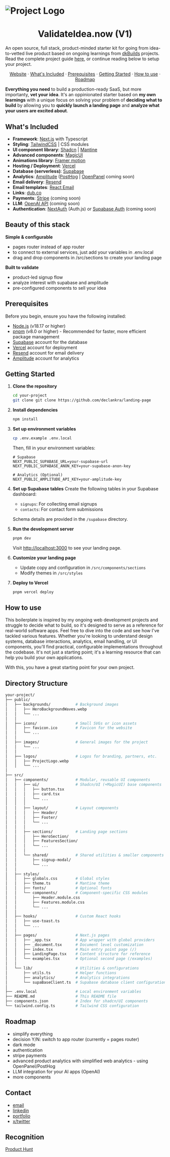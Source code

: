 # ![Project Logo](public/logos/ProjectLogo.webp)

<h1 align="center">ValidateIdea.now (V1)</h1>

An open source, full stack, product-minded starter kit for going from idea-to-vetted live product based on ongoing learnings from [dkBuilds](https://www.declankramper.me) projects. Read the complete project guide [here](https://www.notion.so/declankamper/validateidea-now-guide), or continue reading below to setup your project.

<p align="center">
  <a href="https://www.validateidea.now">Website</a> · 
  <a href="#whats-included">What's Included</a> · 
  <a href="#prerequisites">Prerequisites</a> · 
  <a href="#getting-started">Getting Started</a> · 
  <a href="#how-to-use">How to use</a> · 
  <a href="#roadmap">Roadmap</a>
</p>

**Everything you need** to build a production-ready SaaS, but more importanty, **vet your idea**. It's an oppinionated starter based on **my own learnings** with a unique focus on solving your problem of **deciding what to build** by allowing you to **quickly launch a landing page** and **analyze what your users are excited about**.


## What's Included

- **Framework**: [Next.js](https://nextjs.org/) with Typescript
- **Styling**: [TailwindCSS](https://tailwindcss.com/) | CSS modules
- **UI component library**: [Shadcn](https://ui.shadcn.com/)  | [Mantine](https://mantine.dev/)
- **Advanced components**: [MagicUI](https://magicui.design/)
- **Animations library**: [Framer motion](https://www.framer.com/)
- **Hosting / Deployment**: [Vercel](https://vercel.com/) 
- **Database (serverless)**: [Supabase](https://supabase.com/) 
- **Analytics**: [Amplitude](https://amplitude.com/) ([PostHog](https://posthog.com/) | [OpenPanel](https://openpanel.dev/) coming soon) 
- **Email delivery**: [Resend](https://resend.com/)
- **Email templates**: [React Email](https://react.email/)
- **Links**: [dub.co](http://dub.co) 
- **Payments**: [Stripe](https://stripe.com/) (coming soon)
- **LLM**: [OpenAI API](https://openai.com/api/) (coming soon)
- **Authentication**: [NextAuth](https://next-auth.js.org/) (Auth.js) or [Supabase Auth](https://supabase.com/docs/guides/auth) (coming soon)


## Beauty of this stack
**Simple & configurable** 
- pages router instead of app router
- to connect to external services, just add your variables in .env.local
- drag and drop components in /src/sections to create your landing page

**Built to validate** 
- product-led signup flow
- analyze interest with supabase and amplitude
- pre-configured components to sell your idea


## Prerequisites
Before you begin, ensure you have the following installed:
- [Node.js](https://nodejs.org/) (v18.17 or higher)
- [pnpm](https://pnpm.io/) (v8.0 or higher) - Recommended for faster, more efficient package management
- [Supabase](https://supabase.com/) account for the database
- [Vercel](https://vercel.com/) account for deployment
- [Resend](https://resend.com/) account for email delivery
- [Amplitude](https://amplitude.com/) account for analytics


## Getting Started

1. **Clone the repository**
   ```bash
   cd your-project
   git clone git clone https://github.com/declankra/landing-page
   ```

2. **Install dependencies**
   ```bash
   npm install
   ```

3. **Set up environment variables**
   ```bash
   cp .env.example .env.local
   ```
   Then, fill in your environment variables:
   ```env
   # Supabase
   NEXT_PUBLIC_SUPABASE_URL=your-supabase-url
   NEXT_PUBLIC_SUPABASE_ANON_KEY=your-supabase-anon-key

   # Analytics (Optional)
   NEXT_PUBLIC_AMPLITUDE_API_KEY=your-amplitude-key
   ```

4. **Set up Supabase tables**
   Create the following tables in your Supabase dashboard:
   - `signups`: For collecting email signups
   - `contacts`: For contact form submissions
   
   Schema details are provided in the `/supabase` directory.

5. **Run the development server**
   ```bash
   pnpm dev
   ```
   Visit [http://localhost:3000](http://localhost:3000) to see your landing page.

6. **Customize your landing page**
   - Update copy and configuration in `/src/components/sections`
   - Modify themes in `/src/styles`

7. **Deploy to Vercel**
   ```bash
   pnpm vercel deploy
   ```


## How to use
This boilerplate is inspired by my ongoing web development projects and struggle to decide what to build, so it's designed to serve as a reference for real-world software apps. Feel free to dive into the code and see how I've tackled various features. Whether you're looking to understand design systems, database interactions, analytics, email handling, or UI components, you'll find practical, configurable implementations throughout the codebase. It's not just a starting point; it's a learning resource that can help you build your own applications.

With this, you have a great starting point for your own project.


## Directory Structure

```bash
your-project/        
├── public/                    
│   ├── backgrounds/           # Background images
│   │   ├── HeroBackgroundWaves.webp
│   │   └── ...
│   │
│   ├── icons/                 # Small SVGs or icon assets
│   │   ├── favicon.ico        # Favicon for the website
│   │   └── ...
│   │
│   ├── images/                # General images for the project
│   │   └── ...
│   │
│   ├── logos/                 # Logos for branding, partners, etc.
│   │   ├── ProjectLogo.webp
│   │   └── ...
│
├── src/                       
│   ├── components/            # Modular, reusable UI components
│   │   ├── ui/                # Shadcn/UI (+MagicUI) base components
│   │   │   ├── button.tsx     
│   │   │   ├── card.tsx       
│   │   │   └── ...
│   │   │
│   │   ├── layout/            # Layout components
│   │   │   ├── Header/        
│   │   │   ├── Footer/        
│   │   │   └── ...
│   │   │
│   │   ├── sections/          # Landing page sections
│   │   │   ├── HeroSection/   
│   │   │   ├── FeaturesSection/  
│   │   │   └── ...
│   │   │
│   │   └── shared/            # Shared utilities & smaller components
│   │       ├── signup-modal/  
│   │       └── ...
│   │
│   ├── styles/
│   │   ├── globals.css        # Global styles
│   │   ├── theme.ts           # Mantine theme
│   │   ├── fonts/             # Optional fonts
│   │   └── components/        # Component-specific CSS modules
│   │       ├── Header.module.css
│   │       ├── Features.module.css
│   │       └── ...
│   │
│   ├── hooks/                 # Custom React hooks
│   │   ├── use-toast.ts       
│   │   └── ...
│   │
│   ├── pages/                 # Next.js pages
│   │   ├── _app.tsx           # App wrapper with global providers
│   │   ├── _document.tsx      # Document level customization
│   │   ├── index.tsx          # Main entry point page (/)
│   │   ├── LandingPage.tsx    # Content structure for reference
│   │   └── examples.tsx       # Optional second page (/examples)
│   │
│   └── lib/                   # Utilities & configurations
│       ├── utils.ts           # Helper functions
│       ├── analytics/         # Analytics integrations
│       └── supaBaseClient.ts  # Supabase database client configuration
│
├── .env.local                 # Local environment variables
├── README.md                  # This README file
├── components.json            # Index for shadcn/UI components
└── tailwind.config.ts         # Tailwind CSS configuration
```

## Roadmap
- simplify everything
- decision Y/N: switch to app router (currently = pages router)
- dark mode
- authentication
- stripe payments
- advanced product analytics with simplified web analytics - using OpenPanel/PostHog
- LLM integration for your AI apps (OpenAI)
- more components

## Contact
- [email](mailto:declankramper@gmail.com)
- [linkedin](https://www.linkedin.com/in/declankramper/)
- [portfolio](https://www.declankramper.me)
- [x/twitter](https://x.com/asbestostrades)

## Recognition
[Product Hunt](https://www.producthunt.com/@declan_kramper)



